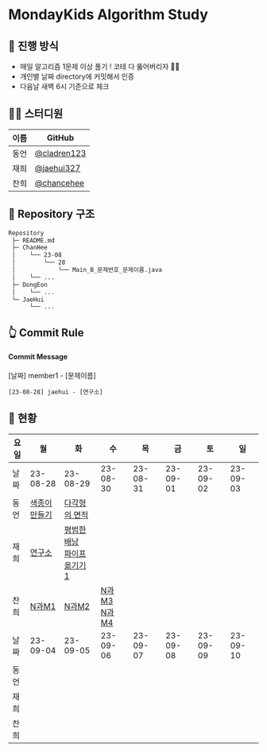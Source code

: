 # MondayKids Algorithm Study

## 🥇 진행 방식

- 매일 알고리즘 1문제 이상 풀기 ! 코테 다 뚫어버리자 👊🏻
- 개인별 날짜 directory에 커밋해서 인증
- 다음날 새벽 6시 기준으로 체크

## 👨‍💻 스터디원

| 이름 | GitHub                                       |
| ---- | -------------------------------------------- |
| 동언 | [@cladren123](https://github.com/cladren123) |
| 재희 | [@jaehui327](https://github.com/jaehui327)   |
| 찬희 | [@chancehee](https://github.com/chancehee)   |

## 📑 Repository 구조

```bash
Repository
 ├─ README.md
 ├─ ChanHee
 │    └── 23-08
 │        └── 28
 │            └── Main_B_문제번호_문제이름.java
 │    └── ...
 ├─ DongEon
 │    └── ...
 └─ JaeHui
      └── ...
```

## 👆 Commit Rule

#### Commit Message

[날짜] member1 - [문제이름]

```
[23-08-28] jaehui - [연구소]
```

## 📝 현황

| 요일 | 월                                                    | 화                                                                                                               | 수       | 목       | 금       | 토       | 일       |
| ---- | ----------------------------------------------------- | ---------------------------------------------------------------------------------------------------------------- | -------- | -------- | -------- | -------- | -------- |
| 날짜 | 23-08-28                                              | 23-08-29                                                                                                         | 23-08-30 | 23-08-31 | 23-09-01 | 23-09-02 | 23-09-03 |
| 동언 | [색종이 만들기](https://www.acmicpc.net/problem/2630) | [다각형의 면적](https://www.acmicpc.net/problem/2166)                                                            |          |          |          |          |          |
| 재희 | [연구소](https://www.acmicpc.net/problem/14502)       | [평범한 배낭](https://www.acmicpc.net/problem/12865)<br>[파이프 옮기기 1](https://www.acmicpc.net/problem/17070) |          |          |          |          |          |
| 찬희 | [N과M1](https://www.acmicpc.net/problem/15649)        | [N과M2](https://www.acmicpc.net/problem/15650)    | [N과M3](https://www.acmicpc.net/problem/15651)<br>[N과M4](https://www.acmicpc.net/problem/15652)         |          |          |          |          |
| 날짜 | 23-09-04                                              | 23-09-05                                                                                                         | 23-09-06 | 23-09-07 | 23-09-08 | 23-09-09 | 23-09-10 |
| 동언 |                                                       |                                                                                                                  |          |          |          |          |          |
| 재희 |                                                       |                                                                                                                  |          |          |          |          |          |
| 찬희 |                                                       |                                                                                                                  |          |          |          |          |          |
